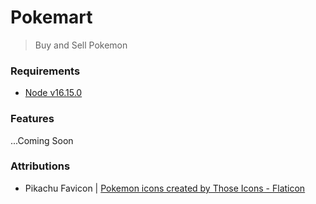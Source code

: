 # Pokemart
> Buy and Sell Pokemon

### Requirements
- [Node v16.15.0](https://nodejs.org/en/download/) 


### Features

...Coming Soon

### Attributions

- Pikachu Favicon | <a href="https://www.flaticon.com/free-icons/pokemon" title="pokemon icons">Pokemon icons created by Those Icons - Flaticon</a>

